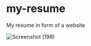 # my-resume
My resume in form of a website

![Screenshot (198)](https://user-images.githubusercontent.com/49981760/95019311-40f14180-0682-11eb-92e2-2582154a5c76.png)
